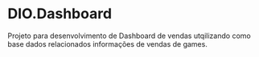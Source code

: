 # DIO.Dashboard
Projeto para desenvolvimento de Dashboard de vendas utqilizando como base dados relacionados informações de vendas de games.
